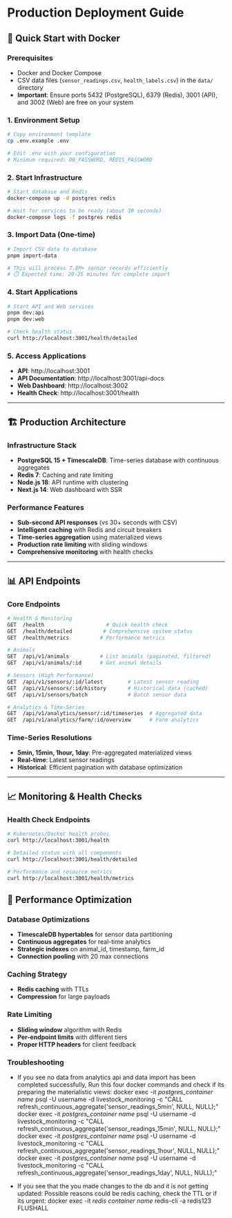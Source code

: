 # Production Deployment Guide

## 🚀 **Quick Start with Docker**

### Prerequisites
- Docker and Docker Compose
- CSV data files (`sensor_readings.csv`, `health_labels.csv`) in the `data/` directory
- **Important**: Ensure ports 5432 (PostgreSQL), 6379 (Redis), 3001 (API), and 3002 (Web) are free on your system

### 1. Environment Setup
```bash
# Copy environment template
cp .env.example .env

# Edit .env with your configuration
# Minimum required: DB_PASSWORD, REDIS_PASSWORD
```

### 2. Start Infrastructure
```bash
# Start database and Redis
docker-compose up -d postgres redis

# Wait for services to be ready (about 30 seconds)
docker-compose logs -f postgres redis
```

### 3. Import Data (One-time)
```bash
# Import CSV data to database
pnpm import-data

# This will process 7.8M+ sensor records efficiently
# ⏱️ Expected time: 20-25 minutes for complete import
```

### 4. Start Applications
```bash
# Start API and Web services
pnpm dev:api
pnpm dev:web

# Check health status
curl http://localhost:3001/health/detailed
```

### 5. Access Applications
- **API**: http://localhost:3001
- **API Documentation**: http://localhost:3001/api-docs
- **Web Dashboard**: http://localhost:3002
- **Health Check**: http://localhost:3001/health

---

## 🏗️ **Production Architecture**

### Infrastructure Stack
- **PostgreSQL 15 + TimescaleDB**: Time-series database with continuous aggregates
- **Redis 7**: Caching and rate limiting
- **Node.js 18**: API runtime with clustering
- **Next.js 14**: Web dashboard with SSR

### Performance Features
- **Sub-second API responses** (vs 30+ seconds with CSV)
- **Intelligent caching** with Redis and circuit breakers
- **Time-series aggregation** using materialized views
- **Production rate limiting** with sliding windows
- **Comprehensive monitoring** with health checks
---

## 📊 **API Endpoints**

### Core Endpoints
```bash
# Health & Monitoring
GET  /health                    # Quick health check
GET  /health/detailed          # Comprehensive system status
GET  /health/metrics          # Performance metrics

# Animals
GET  /api/v1/animals          # List animals (paginated, filtered)
GET  /api/v1/animals/:id      # Get animal details

# Sensors (High Performance)
GET  /api/v1/sensors/:id/latest        # Latest sensor reading
GET  /api/v1/sensors/:id/history       # Historical data (cached)
GET  /api/v1/sensors/batch             # Batch sensor data

# Analytics & Time-Series
GET  /api/v1/analytics/sensor/:id/timeseries  # Aggregated data
GET  /api/v1/analytics/farm/:id/overview      # Farm analytics
```

### Time-Series Resolutions
- **5min, 15min, 1hour, 1day**: Pre-aggregated materialized views
- **Real-time**: Latest sensor readings
- **Historical**: Efficient pagination with database optimization

---

## 📈 **Monitoring & Health Checks**

### Health Check Endpoints
```bash
# Kubernetes/Docker health probes
curl http://localhost:3001/health

# Detailed status with all components
curl http://localhost:3001/health/detailed

# Performance and resource metrics
curl http://localhost:3001/health/metrics
```

## 🔧 **Performance Optimization**

### Database Optimizations
- **TimescaleDB hypertables** for sensor data partitioning
- **Continuous aggregates** for real-time analytics
- **Strategic indexes** on animal_id, timestamp, farm_id
- **Connection pooling** with 20 max connections

### Caching Strategy
- **Redis caching** with TTLs
- **Compression** for large payloads

### Rate Limiting
- **Sliding window** algorithm with Redis
- **Per-endpoint limits** with different tiers
- **Proper HTTP headers** for client feedback


### Troubleshooting
- If you see no data from analytics api and data import has been completed successfully,
Run this four docker commands and check if its preparing the materialistic views:
docker exec -it *postgres_container name* psql -U username -d livestock_monitoring -c "CALL refresh_continuous_aggregate('sensor_readings_5min', NULL, NULL);"
docker exec -it *postgres_container name* psql -U username -d livestock_monitoring -c "CALL refresh_continuous_aggregate('sensor_readings_15min', NULL, NULL);"
docker exec -it *postgres_container name* psql -U username -d livestock_monitoring -c "CALL refresh_continuous_aggregate('sensor_readings_1hour', NULL, NULL);"
docker exec -it *postgres_container name* psql -U username -d livestock_monitoring -c "CALL refresh_continuous_aggregate('sensor_readings_1day', NULL, NULL);"

- If you see that the you made changes to the db and it is not getting updated:
Possible reasons could be redis caching, check the TTL or if its urgent: docker exec -it *redis container name* redis-cli -a redis123 FLUSHALL


